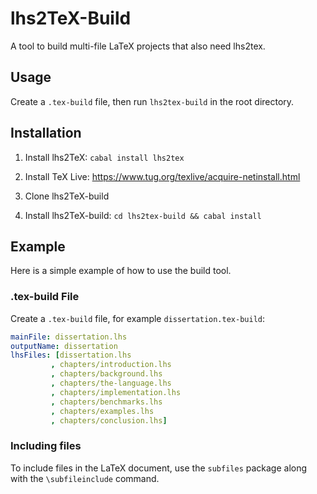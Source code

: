 # lhs2TeX-Build

A tool to build multi-file LaTeX projects that also need lhs2tex.

## Usage

Create a `.tex-build` file, then run `lhs2tex-build` in the root directory.

## Installation

1. Install lhs2TeX: `cabal install lhs2tex`

2. Install TeX Live: https://www.tug.org/texlive/acquire-netinstall.html

3. Clone lhs2TeX-build 

4. Install lhs2TeX-build: `cd lhs2tex-build && cabal install`


## Example

Here is a simple example of how to use the build tool.

### .tex-build File

Create a `.tex-build` file, for example `dissertation.tex-build`:

``` yaml
mainFile: dissertation.lhs
outputName: dissertation
lhsFiles: [dissertation.lhs
         , chapters/introduction.lhs
         , chapters/background.lhs
         , chapters/the-language.lhs
         , chapters/implementation.lhs
         , chapters/benchmarks.lhs
         , chapters/examples.lhs
         , chapters/conclusion.lhs]
```

### Including files

To include files in the LaTeX document, use the `subfiles` package along with the `\subfileinclude` command.
